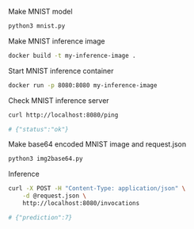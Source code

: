 Make MNIST model
```sh
python3 mnist.py
```

Make MNIST inference image
```sh
docker build -t my-inference-image .
```

Start MNIST inference container
```sh
docker run -p 8080:8080 my-inference-image
```

Check MNIST inference server
```sh
curl http://localhost:8080/ping

# {"status":"ok"}
```

Make base64 encoded MNIST image and request.json
```sh
python3 img2base64.py
```

Inference
```sh
curl -X POST -H "Content-Type: application/json" \
    -d @request.json \
    http://localhost:8080/invocations

# {"prediction":7}
```